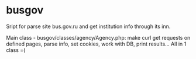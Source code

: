 # busgov
Sript for parse site bus.gov.ru and get institution info through its inn.

Main class - busgov/classes/agency/Agency.php:
make curl get requests on defined pages, parse info, set cookies, work with DB, print results... All in 1 class =(
